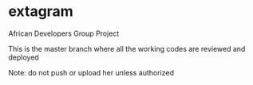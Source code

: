 # extagram
African Developers Group Project

This is the master branch where all the working codes are reviewed and deployed 

Note: do not push or upload her unless authorized
